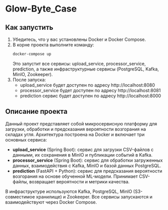 # Glow-Byte_Case

## Как запустить

1. Убедитесь, что у вас установлены Docker и Docker Compose.
2. В корне проекта выполните команду:
   ```bash
   docker-compose up
   ```
   Это запустит все сервисы: upload_service, processor_service, prediction, а также инфраструктурные сервисы (PostgreSQL, Kafka, MinIO, Zookeeper).
3. После запуска:
   - upload_service будет доступен по адресу http://localhost:8080
   - processor_service будет доступен по адресу http://localhost:8081
   - prediction сервис будет доступен по адресу http://localhost:8000

## Описание проекта

Данный проект представляет собой микросервисную платформу для загрузки, обработки и предсказания вероятности возгорания на складах угля. Архитектура построена на Docker и включает три основных сервиса:

- **upload_service** (Spring Boot): сервис для загрузки CSV-файлов с данными, их сохранения в MinIO и публикации событий в Kafka.
- **processor_service** (Spring Boot): сервис для обработки загруженных данных, взаимодействия с Kafka, MinIO и базой данных PostgreSQL.
- **prediction** (FastAPI + Python): сервис для предсказания вероятности возгорания на основе обученной ML-модели. Принимает CSV-файлы, возвращает вероятности и метрики качества.

В инфраструктуре используются Kafka, PostgreSQL, MinIO (S3-совместимое хранилище) и Zookeeper. Все сервисы запускаются и взаимодействуют через Docker Compose.